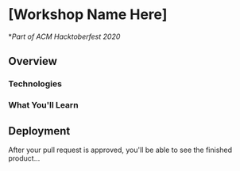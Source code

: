 # [Workshop Name Here]
**Part of ACM Hacktoberfest 2020*

## Overview

### Technologies

### What You'll Learn

## Deployment
After your pull request is approved, you'll be able to see the finished product...
